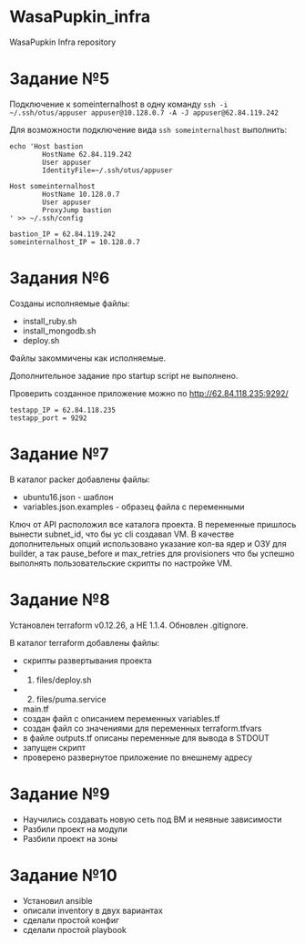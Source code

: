 # WasaPupkin_infra
WasaPupkin Infra repository


# Задание №5
Подключение к someinternalhost в одну команду
`ssh -i ~/.ssh/otus/appuser appuser@10.128.0.7 -A -J appuser@62.84.119.242`


Для возможности подключение вида `ssh someinternalhost` выполнить:
```
echo 'Host bastion
        HostName 62.84.119.242
        User appuser
        IdentityFile=~/.ssh/otus/appuser

Host someinternalhost
        HostName 10.128.0.7
        User appuser
        ProxyJump bastion
' >> ~/.ssh/config
```

```
bastion_IP = 62.84.119.242
someinternalhost_IP = 10.128.0.7
```

# Задания №6

Созданы исполняемые файлы:
* install_ruby.sh
* install_mongodb.sh
* deploy.sh

Файлы закоммичены как исполняемые.

Дополнительное задание про startup script не выполнено.

Проверить созданное приложение можно по http://62.84.118.235:9292/

```
testapp_IP = 62.84.118.235
testapp_port = 9292
```

# Задание №7

В каталог packer добавлены файлы:
* ubuntu16.json - шаблон
* variables.json.examples - образец файла с переменными

Ключ от API расположил все каталога проекта. В переменные пришлось вынести subnet_id, что бы yc cli создавал VM.
В качестве дополнительных опций использовано указание кол-ва ядер и ОЗУ для builder,
а так pause_before и max_retries для provisioners что бы успешно выполнять пользовательские скрипты по настройке VM.

# Задание №8

Установлен terraform v0.12.26, а НЕ 1.1.4.
Обновлен .gitignore.

В каталог terraform добавлены файлы:
* скрипты развертывания проекта
* 1. files/deploy.sh
* 2. files/puma.service
* main.tf
* создан файл с описанием переменных variables.tf
* создан файл со значениями для переменных terraform.tfvars
* в файле outputs.tf описаны переменные для вывода в STDOUT
* запущен скрипт
* проверено развернутое приложение по внешнему адресу

# Задание №9

* Научились создавать новую сеть под ВМ и неявные зависимости
* Разбили проект на модули
* Разбили проект на зоны

# Задание №10

* Установил ansible
* описали inventory в двух вариантах
* сделали простой конфиг
* сделали простой playbook
